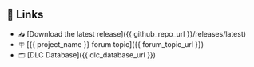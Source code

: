 ## 🔗 Links

* `📥` [Download the latest release]({{ github_repo_url }}/releases/latest)
* `🪧` [{{ project_name }} forum topic]({{ forum_topic_url }})
* `🗂️` [DLC Database]({{ dlc_database_url }})